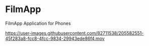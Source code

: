 # FilmApp


FilmApp Application for Phones



https://user-images.githubusercontent.com/82711538/205582551-45f283a8-fcc8-4fcc-9834-29943ede86f4.mov








